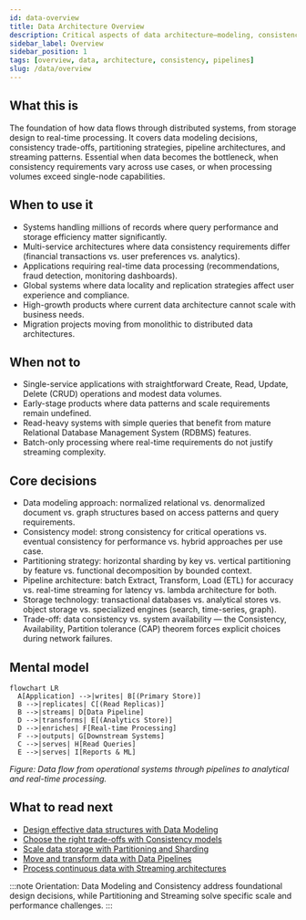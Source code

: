 ```yaml
---
id: data-overview
title: Data Architecture Overview
description: Critical aspects of data architecture—modeling, consistency, partitioning, pipelines, and streaming—so you can design systems that handle data at scale with the right trade-offs.
sidebar_label: Overview
sidebar_position: 1
tags: [overview, data, architecture, consistency, pipelines]
slug: /data/overview
---
```


## What this is

The foundation of how data flows through distributed systems, from storage design to real-time processing. It covers data modeling decisions, consistency trade-offs, partitioning strategies, pipeline architectures, and streaming patterns. Essential when data becomes the bottleneck, when consistency requirements vary across use cases, or when processing volumes exceed single-node capabilities.

## When to use it

- Systems handling millions of records where query performance and storage efficiency matter significantly.
- Multi-service architectures where data consistency requirements differ (financial transactions vs. user preferences vs. analytics).
- Applications requiring real-time data processing (recommendations, fraud detection, monitoring dashboards).
- Global systems where data locality and replication strategies affect user experience and compliance.
- High-growth products where current data architecture cannot scale with business needs.
- Migration projects moving from monolithic to distributed data architectures.

## When not to

- Single-service applications with straightforward Create, Read, Update, Delete (CRUD) operations and modest data volumes.
- Early-stage products where data patterns and scale requirements remain undefined.
- Read-heavy systems with simple queries that benefit from mature Relational Database Management System (RDBMS) features.
- Batch-only processing where real-time requirements do not justify streaming complexity.

## Core decisions

- Data modeling approach: normalized relational vs. denormalized document vs. graph structures based on access patterns and query requirements.
- Consistency model: strong consistency for critical operations vs. eventual consistency for performance vs. hybrid approaches per use case.
- Partitioning strategy: horizontal sharding by key vs. vertical partitioning by feature vs. functional decomposition by bounded context.
- Pipeline architecture: batch Extract, Transform, Load (ETL) for accuracy vs. real-time streaming for latency vs. lambda architecture for both.
- Storage technology: transactional databases vs. analytical stores vs. object storage vs. specialized engines (search, time-series, graph).
- Trade-off: data consistency vs. system availability — the Consistency, Availability, Partition tolerance (CAP) theorem forces explicit choices during network failures.

## Mental model

```mermaid
flowchart LR
  A[Application] -->|writes| B[(Primary Store)]
  B -->|replicates| C[(Read Replicas)]
  B -->|streams| D[Data Pipeline]
  D -->|transforms| E[(Analytics Store)]
  D -->|enriches| F[Real-time Processing]
  F -->|outputs| G[Downstream Systems]
  C -->|serves| H[Read Queries]
  E -->|serves| I[Reports & ML]
```

_Figure: Data flow from operational systems through pipelines to analytical and real-time processing._

## What to read next

- [Design effective data structures with Data Modeling](/docs/data/modeling)
- [Choose the right trade-offs with Consistency models](/docs/data/consistency)
- [Scale data storage with Partitioning and Sharding](/docs/data/partitioning-sharding)
- [Move and transform data with Data Pipelines](/docs/data/pipelines)
- [Process continuous data with Streaming architectures](/docs/data/streaming)

:::note
Orientation: Data Modeling and Consistency address foundational design decisions, while Partitioning and Streaming solve specific scale and performance challenges.
:::
